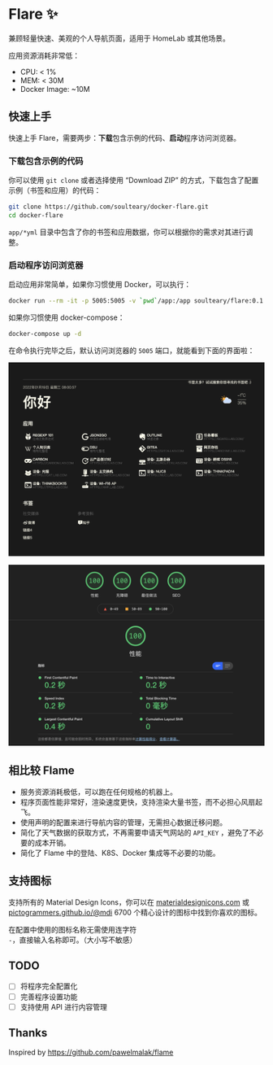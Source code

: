 # Flare ✨

兼顾轻量快速、美观的个人导航页面，适用于 HomeLab 或其他场景。

应用资源消耗非常低：

- CPU: < 1%
- MEM: < 30M
- Docker Image: ~10M

## 快速上手

快速上手 Flare，需要两步：**下载**包含示例的代码、**启动**程序访问浏览器。

### 下载包含示例的代码

你可以使用 `git clone` 或者选择使用 “Download ZIP” 的方式，下载包含了配置示例（书签和应用）的代码：

```bash
git clone https://github.com/soulteary/docker-flare.git
cd docker-flare
```

`app/*yml` 目录中包含了你的书签和应用数据，你可以根据你的需求对其进行调整。

### 启动程序访问浏览器

启动应用非常简单，如果你习惯使用 Docker，可以执行：

```bash
docker run --rm -it -p 5005:5005 -v `pwd`/app:/app soulteary/flare:0.1.2
```

如果你习惯使用 docker-compose：

```bash
docker-compose up -d
```

在命令执行完毕之后，默认访问浏览器的 `5005` 端口，就能看到下面的界面啦：

![](./screenshots/ui.png)

![](./screenshots/lighthouse.png)

## 相比较 Flame

- 服务资源消耗极低，可以跑在任何规格的机器上。
- 程序页面性能非常好，渲染速度更快，支持渲染大量书签，而不必担心风扇起飞。
- 使用声明的配置来进行导航内容的管理，无需担心数据迁移问题。
- 简化了天气数据的获取方式，不再需要申请天气网站的 `API_KEY` ，避免了不必要的成本开销。
- 简化了 Flame 中的登陆、K8S、Docker 集成等不必要的功能。

## 支持图标

支持所有的 Material Design Icons，你可以在 [materialdesignicons.com](https://materialdesignicons.com/) 或 [pictogrammers.github.io/@mdi](https://pictogrammers.github.io/@mdi/font/6.5.95/) 6700 个精心设计的图标中找到你喜欢的图标。

在配置中使用的图标名称无需使用连字符 `-`，直接输入名称即可。（大小写不敏感）


## TODO

- [ ] 将程序完全配置化
- [ ] 完善程序设置功能
- [ ] 支持使用 API 进行内容管理

## Thanks

Inspired by https://github.com/pawelmalak/flame
